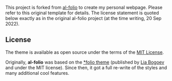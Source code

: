 This project is forked from [al-folio](https://github.com/alshedivat/al-folio/) to create my personal webpage. Please refer to this original template for details. The license statement is quoted below exactly as in the original al-folio project (at the time writing, 20 Sep 2022).

## License

The theme is available as open source under the terms of the [MIT License](https://github.com/alshedivat/al-folio/blob/master/LICENSE). 

Originally, **al-folio** was based on the [\*folio theme](https://github.com/bogoli/-folio) (published by [Lia Bogoev](https://liabogoev.com) and under the MIT license).
Since then, it got a full re-write of the styles and many additional cool features.

